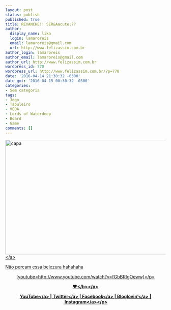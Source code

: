 ```yaml
---
layout: post
status: publish
published: true
title: REVANCHE!! SER&Aacute;??
author:
  display_name: lika
  login: lamaroreis
  email: lamaroreis@gmail.com
  url: http://www.felizassim.com.br
author_login: lamaroreis
author_email: lamaroreis@gmail.com
author_url: http://www.felizassim.com.br
wordpress_id: 770
wordpress_url: http://www.felizassim.com.br/?p=770
date: '2016-04-14 21:30:32 -0300'
date_gmt: '2016-04-15 00:30:32 -0300'
categories:
- Sem categoria
tags:
- Jogo
- Tabuleiro
- VEDA
- Lords of Waterdeep
- Board
- Game
comments: []
---
```

<p><a href="http:&#47;&#47;www.felizassim.com.br&#47;wp-content&#47;uploads&#47;2016&#47;04&#47;capa13.jpg"><img class="aligncenter size-large wp-image-771" src="http:&#47;&#47;www.felizassim.com.br&#47;wp-content&#47;uploads&#47;2016&#47;04&#47;capa13-1024x576.jpg" alt="capa" width="640" height="360" &#47;><&#47;a></p>
<p>N&atilde;o percam essa belezura hahahaha</p>
<p style="text-align: center;">[youtube=http:&#47;&#47;www.youtube.com&#47;watch?v=fGbBRIgOeww]<&#47;p></p>
<p style="text-align: center;"><b>&hearts;<&#47;b><&#47;p></p>
<p style="text-align: center;"><a href="https:&#47;&#47;www.youtube.com&#47;channel&#47;UCTk3xkOSzWzf8Ba-wJN8jDA" target="_blank">YouTube<&#47;a> |&nbsp;<a href="https:&#47;&#47;twitter.com&#47;pocketlika" target="_blank">Twitter<&#47;a>&nbsp;|&nbsp;<a href="http:&#47;&#47;www.facebook.com&#47;blogfelizassim" target="_blank">Facebook<&#47;a>&nbsp;|&nbsp;<a href="https:&#47;&#47;www.bloglovin.com&#47;blogs&#47;feliz-assim-14224049" target="_blank">Bloglovin&rsquo;<&#47;a>&nbsp;|&nbsp;<a href="http:&#47;&#47;instagram.com&#47;pocketlika" target="_blank">Instagram<&#47;a><&#47;p></p>
